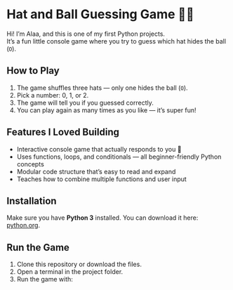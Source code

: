  # Hat and Ball Guessing Game 🎩🎱

Hi! I’m Alaa, and this is one of my first Python projects.  
It’s a fun little console game where you try to guess which hat hides the ball (`O`).  

## How to Play
1. The game shuffles three hats — only one hides the ball (`O`).  
2. Pick a number: 0, 1, or 2.  
3. The game will tell you if you guessed correctly.  
4. You can play again as many times as you like — it’s super fun!  

## Features I Loved Building
- Interactive console game that actually responds to you 🎉  
- Uses functions, loops, and conditionals — all beginner-friendly Python concepts  
- Modular code structure that’s easy to read and expand  
- Teaches how to combine multiple functions and user input  

## Installation
Make sure you have **Python 3** installed. You can download it here: [python.org](https://www.python.org/downloads/).

## Run the Game
1. Clone this repository or download the files.  
2. Open a terminal in the project folder.  
3. Run the game with:
